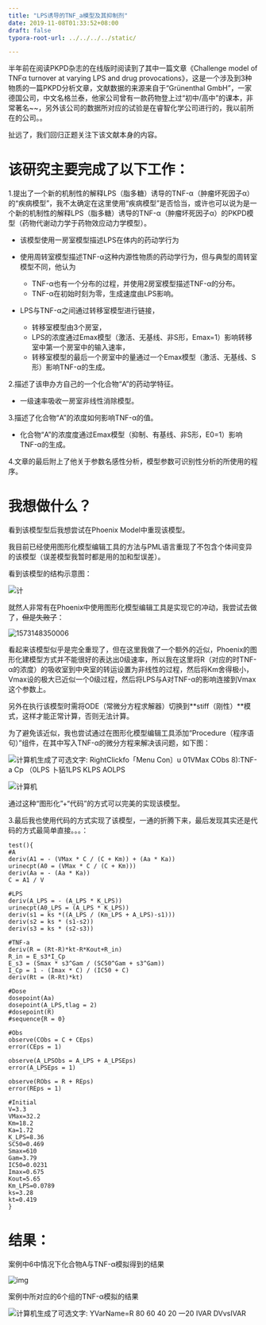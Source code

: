 ```yaml
---
title: "LPS诱导的TNF_a模型及其抑制剂"
date: 2019-11-08T01:33:52+08:00
draft: false
typora-root-url: ../../../../static/

---
```


半年前在阅读PKPD杂志的在线版时阅读到了其中一篇文章《Challenge model of TNFα turnover at varying LPS and drug provocations》，这是一个涉及到3种物质的一篇PKPD分析文章，文献数据的来源来自于“Grünenthal GmbH”，一家德国公司，中文名格兰泰，他家公司曾有一款药物登上过“初中/高中”的课本，非常著名~~，另外该公司的数据所对应的试验是在睿智化学公司进行的，我以前所在的公司。。

扯远了，我们回归正题关注下该文献本身的内容。

 

# 该研究主要完成了以下工作：

1.提出了一个新的机制性的解释LPS（脂多糖）诱导的TNF-α（肿瘤坏死因子α）的“疾病模型”，我不太确定在这里使用“疾病模型”是否恰当，或许也可以说为是一个新的机制性的解释LPS（脂多糖）诱导的TNF-α（肿瘤坏死因子α）的PKPD模型（药物代谢动力学于药物效应动力学模型）。

- 该模型使用一房室模型描述LPS在体内的药动学行为

- 使用周转室模型描述TNF-α这种内源性物质的药动学行为，但与典型的周转室模型不同，他认为
  - TNF-α也有一个分布的过程，并使用2房室模型描述TNF-α的分布。
  - TNF-α在初始时刻为零，生成速度由LPS影响。
- LPS与TNF-α之间通过转移室模型进行链接，
  - 转移室模型由3个房室，
  - LPS的浓度通过Emax模型（激活、无基线、非S形，Emax=1）影响转移室中第一个房室中的输入速率，
  - 转移室模型的最后一个房室中的量通过一个Emax模型（激活、无基线、S形）影响TNF-α的生成。

2.描述了该申办方自己的一个化合物“A”的药动学特征。

- 一级速率吸收一房室非线性消除模型。


3.描述了化合物“A”的浓度如何影响TNF-α的值。

- 化合物“A”的浓度度通过Emax模型（抑制、有基线、非S形，E0=1）影响TNF-α的生成。


4.文章的最后附上了他关于参数名感性分析，模型参数可识别性分析的所使用的程序。

 

# 我想做什么？

看到该模型型后我想尝试在Phoenix Model中重现该模型。

我目前已经使用图形化模型编辑工具的方法与PML语言重现了不包含个体间变异的该模型（误差模型我暂时都是用的加和型误差）。

看到该模型的结构示意图：

![计](/images/LPS诱导的TNF_a模型及其抑制剂/clip_image001-1573148230087.png)

就然人非常有在Phoenix中使用图形化模型编辑工具是实现它的冲动，我尝试去做了，~~但是失败了~~：

![1573148350006](/images/LPS诱导的TNF_a模型及其抑制剂/1573148350006.png)

看起来该模型似乎是完全重现了，但在这里我做了一个额外的近似，Phoenix的图形化建模型方式并不能很好的表达出0级速率，所以我在这里将R（对应的时TNF-α的浓度）的吸收室到中央室的转运设置为非线性的过程，然后将Km舍得极小，Vmax设的极大已近似一个0级过程，然后将LPS与A对TNF-α的影响连接到Vmax这个参数上。

另外在执行该模型时需将ODE（常微分方程求解器）切换到**stiff（刚性）**模式，这样才能正常计算，否则无法计算。

 

为了避免该近似，我也尝试通过在图形化模型编辑工具添加“Procedure（程序语句）”组件，在其中写入TNF-α的微分方程来解决该问题，如下图：

![计算机生成了可选文字: RightClickfo「Menu Con〕u 01VMax CObs 8):TNF-a Cp （0LPS 卜貊1LPS KLPS AOLPS](/images/LPS诱导的TNF_a模型及其抑制剂/clip_image003-1573148209320.png)

 

![计算机](/images/LPS诱导的TNF_a模型及其抑制剂/clip_image004-1573148433354.png) 

通过这种“图形化”+“代码”的方式可以完美的实现该模型。

 

3.最后我也使用代码的方式实现了该模型，一通的折腾下来，最后发现其实还是代码的方式最简单直接。。。：

```
test(){
#A
deriv(A1 = - (VMax * C / (C + Km)) + (Aa * Ka))
urinecpt(A0 = (VMax * C / (C + Km)))
deriv(Aa = - (Aa * Ka))
C = A1 / V
 
#LPS
deriv(A_LPS = - (A_LPS * K_LPS))
urinecpt(A0_LPS = (A_LPS * K_LPS))
deriv(s1 = ks *((A_LPS / (Km_LPS + A_LPS)-s1)))
deriv(s2 = ks * (s1-s2))
deriv(s3 = ks * (s2-s3))
 
#TNF-a
deriv(R = (Rt-R)*kt-R*Kout+R_in)
R_in = E_s3*I_Cp
E_s3 = (Smax * s3^Gam / (SC50^Gam + s3^Gam))
I_Cp = 1 - (Imax * C) / (IC50 + C)
deriv(Rt = (R-Rt)*kt)
 
#Dose
dosepoint(Aa)
dosepoint(A_LPS,tlag = 2)
#dosepoint(R)
#sequence{R = 0}
 
#Obs
observe(CObs = C + CEps)
error(CEps = 1)
 
observe(A_LPSObs = A_LPS + A_LPSEps)
error(A_LPSEps = 1)
 
observe(RObs = R + REps)
error(REps = 1)
 
#Initial
V=3.3
VMax=32.2
Km=18.2
Ka=1.72
K_LPS=8.36
SC50=0.469
Smax=610
Gam=3.79
IC50=0.0231
Imax=0.675
Kout=5.65
Km_LPS=0.0789
ks=3.28
kt=0.419
}
```

 

# 结果：

案例中6中情况下化合物A与TNF-α模拟得到的结果

![img](/images/LPS诱导的TNF_a模型及其抑制剂/clip_image005-1573148209321.png)

 

案例中所对应的6个组的TNF-α模拟的结果

![计算机生成了可选文字: YVarName=R 80 60 40 20 一20 IVAR DVvsIVAR](/images/LPS诱导的TNF_a模型及其抑制剂/clip_image006-1573148209321.png) 